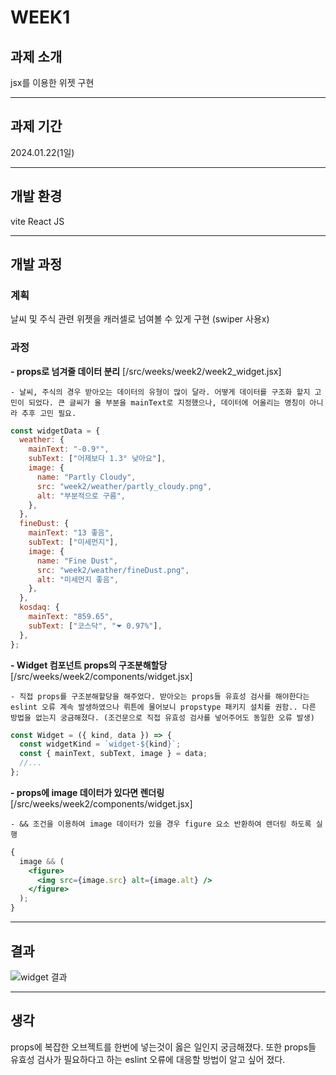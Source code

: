# WEEK1

## 과제 소개

jsx를 이용한 위젯 구현

<hr>

## 과제 기간

2024.01.22(1일)

<hr>

## 개발 환경

vite
React JS

<hr>

## 개발 과정

### 계획

날씨 및 주식 관련 위젯을 캐러셀로 넘여볼 수 있게 구현 (swiper 사용x)

### 과정

**- props로 넘겨줄 데이터 분리**
[/src/weeks/week2/week2_widget.jsx]

    - 날씨, 주식의 경우 받아오는 데이터의 유형이 많이 달라. 어떻게 데이터를 구조화 할지 고민이 되었다. 큰 글씨가 올 부분을 mainText로 지정했으나, 데이터에 어울리는 명칭이 아니라 추후 고민 필요.

```jsx
const widgetData = {
  weather: {
    mainText: "-0.9°",
    subText: ["어제보다 1.3° 낮아요"],
    image: {
      name: "Partly Cloudy",
      src: "week2/weather/partly_cloudy.png",
      alt: "부분적으로 구름",
    },
  },
  fineDust: {
    mainText: "13 좋음",
    subText: ["미세먼지"],
    image: {
      name: "Fine Dust",
      src: "week2/weather/fineDust.png",
      alt: "미세먼지 좋음",
    },
  },
  kosdaq: {
    mainText: "859.65",
    subText: ["코스닥", "⏷ 0.97%"],
  },
};
```

**- Widget 컴포넌트 props의 구조분해할당**
[/src/weeks/week2/components/widget.jsx]

    - 직접 props를 구조분해할당을 해주었다. 받아오는 props들 유효성 검사를 해야한다는 eslint 오류 계속 발생하였으나 뤼튼에 물어보니 propstype 패키지 설치를 권함.. 다른 방법을 없는지 궁금해졌다. (조건문으로 직접 유효성 검사를 넣어주어도 동일한 오류 발생)

```jsx
const Widget = ({ kind, data }) => {
  const widgetKind = `widget-${kind}`;
  const { mainText, subText, image } = data;
  //...
};
```

**- props에 image 데이터가 있다면 렌더링**
[/src/weeks/week2/components/widget.jsx]

    - && 조건을 이용하여 image 데이터가 있을 경우 figure 요소 반환하여 렌더링 하도록 실행

```jsx
{
  image && (
    <figure>
      <img src={image.src} alt={image.alt} />
    </figure>
  );
}
```

<hr>

## 결과

![widget 결과](https://github.com/lin0211/react-hw/assets/139965934/998047bf-beb8-4074-bd64-0e0ca236c129)

<hr>

## 생각

props에 복잡한 오브젝트를 한번에 넣는것이 옳은 일인지 궁금해졌다. 또한 props들 유효성 검사가 필요하다고 하는 eslint 오류에 대응할 방법이 알고 싶어 졌다.
